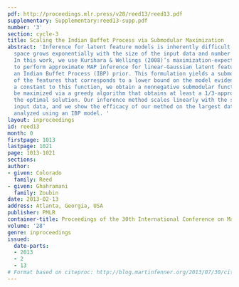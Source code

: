 ```yaml
---
pdf: http://proceedings.mlr.press/v28/reed13/reed13.pdf
supplementary: Supplementary:reed13-supp.pdf
number: '3'
section: cycle-3
title: Scaling the Indian Buffet Process via Submodular Maximization
abstract: 'Inference for latent feature models is inherently difficult as the inference
  space grows exponentially with the size of the input data and number of latent features.
  In this work, we use Kurihara & Wellings (2008)’s maximization-expectation framework
  to perform approximate MAP inference for linear-Gaussian latent feature models with
  an Indian Buffet Process (IBP) prior. This formulation yields a submodular function
  of the features that corresponds to a lower bound on the model evidence. By adding
  a constant to this function, we obtain a nonnegative submodular function that can
  be maximized via a greedy algorithm that obtains at least a 1/3-approximation to
  the optimal solution. Our inference method scales linearly with the size of the
  input data, and we show the efficacy of our method on the largest datasets currently
  analyzed using an IBP model. '
layout: inproceedings
id: reed13
month: 0
firstpage: 1013
lastpage: 1021
page: 1013-1021
sections: 
author:
- given: Colorado
  family: Reed
- given: Ghahramani
  family: Zoubin
date: 2013-02-13
address: Atlanta, Georgia, USA
publisher: PMLR
container-title: Proceedings of the 30th International Conference on Machine Learning
volume: '28'
genre: inproceedings
issued:
  date-parts:
  - 2013
  - 2
  - 13
# Format based on citeproc: http://blog.martinfenner.org/2013/07/30/citeproc-yaml-for-bibliographies/
---
```

